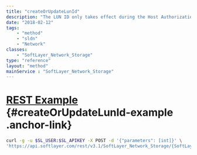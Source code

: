 ```yaml
---
title: "createOrUpdateLunId"
description: "The LUN ID only takes effect during the Host Authorization process. It is required to de-authorize all hosts before using this method. "
date: "2018-02-12"
tags:
    - "method"
    - "sldn"
    - "Network"
classes:
    - "SoftLayer_Network_Storage"
type: "reference"
layout: "method"
mainService : "SoftLayer_Network_Storage"
---
```


# [REST Example](#createOrUpdateLunId-example) <a href="/article/rest/"><i class="fas fa-question"></i></a> {#createOrUpdateLunId-example .anchor-link} 
```bash
curl -g -u $SL_USER:$SL_APIKEY -X POST -d '{"parameters": [int]}' \
'https://api.softlayer.com/rest/v3.1/SoftLayer_Network_Storage/{SoftLayer_Network_StorageID}/createOrUpdateLunId'
```
